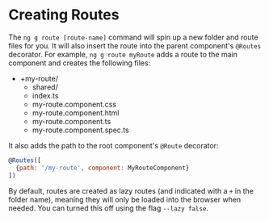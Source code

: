 # Creating Routes

The `ng g route [route-name]` command will spin up a new folder and route files for you. It will also insert the route into the parent component's `@Routes` decorator.  For example, `ng g route myRoute` adds a route to the main component and creates the following files:

* +my-route/
  * shared/
  * index.ts
  * my-route.component.css
  * my-route.component.html
  * my-route.component.ts
  * my-route.component.spec.ts

It also adds the path to the root component's `@Route` decorator:

```js
@Routes([
  {path: '/my-route', component: MyRouteComponent}
])
```

By default, routes are created as lazy routes (and indicated with a `+` in the folder name), meaning they will only be loaded into the browser when needed. You can turned this off using the flag `--lazy false`.
